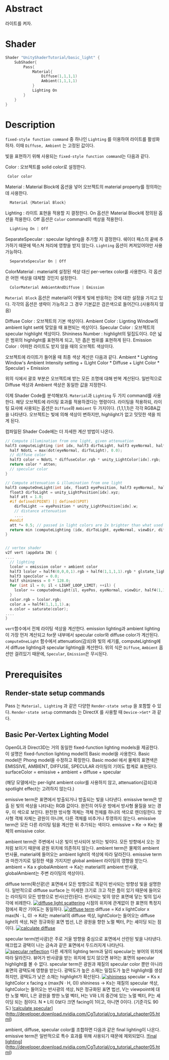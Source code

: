 ﻿# Abstract

라이트를 켜자.

# Shader

```c
Shader "UnityShaderTutorial/basic_light" {
	SubShader{
		Pass{
			Material{
				Diffuse(1,1,1,1)
				Ambient(1,1,1,1)
			}
			Lighting On
		}
	}
}
```

# Description

`fixed-style function command` 중 하나인 `Lighting`  를 이용하여 라이트를 활성화 하자. 이때 `Diffuse, Ambient` 는 고정된 값이다.

빛을 표현하기 위해 사용되는 `fixed-style function command`는 다음과 같다.

Color : 오브젝트를 solid color로 설정한다.
```c
 Color color
```
Material : Material Block에 옵션을 넣어 오브젝트의 material property를 정의하는데 사용한다.
```c
  Material {Material Block}
```
Lighting : 라이트 표현을 적용할 지 결정한다. On 옵션은 Material Block에 정의된 옵션을 적용한다. Off 옵션은 `Color` command의 색상을 적용한다.
```c
  Lighting On | Off
```
SeparateSpecular : specular lighting을 추가할 지 결정한다. 쉐이더 패스의 끝에 추가하기 때문에 텍스쳐 처리에 영향을 받지 않는다. `Lighting` 옵션이 켜져있어야만 사용가능하다.
```c
  SeparateSpecular On | Off
```
ColorMaterial : material에 설정된 색상 대신 per-vertex color를 사용한다. 각 옵션은 어떤 색상을 대체할 것인지 설정한다.
```c
  ColorMaterial AmbientAndDiffuse | Emission
```

`Material Block` 옵션은 material이 어떻게 빛에 반응하는 것에 대한 설정을 가지고 있다. 각각의 옵션은 생략이 가능하고 그 경우 기본값은 검은색으로 들어간다.(사용하지 않음)

Diffuse Color : 오브젝트의 기본 색상이다.
Ambient Color : Lignting Window의 ambient light set에 맞았을 때 표현되는 색상이다.
Specular Color : 오브젝트의 specular highlight 색상이다.
Shininess Number : highlight의 밀집도이다. 0은 넓은 범위의 highlight를 표현하게 되고, 1은 좁은 범위를 표현하게 된다.
Emission Color : 어떠한 라이트도 받지 않을 때의 오브젝트 색상이다.

오브젝트에 라이트가 들어올 때 최종 색상 계산은 다음과 같다.
Ambient * Lighting Window's Ambient Intensity setting + (Light Color * Diffuse + Light Color * Specular) + Emission

위의 식에서 괄호 부분은 오브젝트에 받는 모든 조명에 대해 반복 계산된다.
일반적으로 Diffuse 색상과 Ambient 색상은 동일한 값을 지정한다.

이제 Shader Code를 분석해보자.
`Material`과 `Lighting` 두 가지 command를 사용한다. 해당 오브젝트에 라이팅 효과를 적용하겠다는 명령이다. 라이팅을 적용하되, 라이팅 묘사에 사용되는 옵션은 `Diffuse`와 `Ambient` 두 가지이다. (1,1,1,1)은 각각 RGBA값을 나타낸다. 오브젝트는 빛에 의해 색상이 변하지만, highlight가 없고 밋밋한 색을 띄게 된다.

컴파일된 Shader Code에는 더 자세한 계산 방법이 나온다.
```c
// Compute illumination from one light, given attenuation
half3 computeLighting (int idx, half3 dirToLight, half3 eyeNormal, half3 viewDir, half4 diffuseColor, half shininess, half atten, inout half3 specColor) {
  half NdotL = max(dot(eyeNormal, dirToLight), 0.0);
  // diffuse color
  half3 color = NdotL * diffuseColor.rgb * unity_LightColor[idx].rgb;
  return color * atten;
  // specular color
}

// Compute attenuation & illumination from one light
half3 computeOneLight(int idx, float3 eyePosition, half3 eyeNormal, half3 viewDir, half4 diffuseColor, half shininess, inout half3 specColor) {
  float3 dirToLight = unity_LightPosition[idx].xyz;
  half att = 1.0;
  #if defined(POINT) || defined(SPOT)
    dirToLight -= eyePosition * unity_LightPosition[idx].w;
    // distance attenuation
    ....
  #endif
  att *= 0.5; // passed in light colors are 2x brighter than what used to be in FFP
  return min (computeLighting (idx, dirToLight, eyeNormal, viewDir, diffuseColor, shininess, att, specColor), 1.0);
}


// vertex shader
v2f vert (appdata IN) {
....
  // lighting
  lcolor = emission color + ambient color
  half3 lcolor = half4(0,0,0,1).rgb + half4(1,1,1,1).rgb * glstate_lightmodel_ambient.rgb;
  half3 specColor = 0.0;
  half shininess = 0 * 128.0;
  for (int il = 0; il < LIGHT_LOOP_LIMIT; ++il) {
    lcolor += computeOneLight(il, eyePos, eyeNormal, viewDir, half4(1,1,1,1), shininess, specColor);
  }
  color.rgb = lcolor.rgb;
  color.a = half4(1,1,1,1).a;
  o.color = saturate(color);
....
}
```
`vert`함수에서 전체 라이팅 색상을 계산한다. emission lighting과 ambient lighting이 가장 먼저 계산되고 for문 내부에서 specular color와 diffuse color가 계산된다. `computeOneLight` 함수에서 attenuation(감쇠)와 빛의 세기를, computeLighting에서 diffuse lighting과 specular lighting을 계산한다. 위의 식은 `Diffuse`, `Ambient` 옵션만 걸려있기 때문에, `Specular`, `Emission`은 무시된다.

# Prerequisites

## Render-state setup commands

Pass 는 `Material, Lighting` 과 같은 다양한 `Render-state setup` 을 포함할 수 있다. `Render-state setup` commands 는 DirectX 를 사용할 때 `Device->Set*` 과 같다.

## Basic Per-Vertex Lighting Model

OpenGL과 Direct3D는 거의 동일한 fixed-function lighting models을 제공한다. 이 설명은 fixed-function lighting model의 Basic model을 사용한다. Basic model은 Phong model을 수정하고 확장한다. Basic model 에서 물체의 표면색은 EMISSIVE, AMBIENT, DIFFUSE, SPECULAR 라이팅의 기여도 합계로 표현된다.
surfaceColor = emissive + ambient + diffuse + specular

(해당 모델에서는 per-light ambient color를 사용하지 않고, attenuation(감쇠)과 spotlight effect는 고려하지 않는다.)

emissive term은 표면에서 방출되거나 방출되는 빛을 나타낸다. emissive term은 방출 된 빛의 색상을 나타내는 RGB 값이다. 완전히 어두운 방에서 방사형 물질을 보는 경우, 이 색으로 보인다. 완전한 방사형 객체는 객체 전체를 하나의 색으로 렌더링한다. 방사형 객체 자체는 광원이 아니며, 다른 객체를 비추거나 투영하지 않는다. emissive term은 모든 다른 라이팅 텀을 계산한 뒤 추가되는 색이다.
emissive = Ke 
-> Ke는 물체의 emissive color.

ambient term은 주변에서 나온 빛이 반사되어 보이는 빛이다. 모든 방향에서 오는 것처럼 보이기 때문에 광원 위치에 의존하지 않는다. ambient term은 물체의 ambient 반사율, material에 들어오는 ambient light의 색상에 따라 달라진다. emissive term과 마찬가지로 일정한 색을 가지지만 global ambient 라이팅의 영향을 받는다.
ambient = Ka x globalAmbient 
-> Ka는 material의 ambient 반사율, globalAmbient는 주변 라이팅의 색상이다.

diffuse term(확산광)은 표면에서 모든 방향으로 똑같이 반사되는 방향성 빛을 설명한다. 일반적으로 diffuse surface 는 미세한 크기로 크고 작은 틈이 있기 때문에 들어오는 라이팅이 모든 방향으로 반사(산란)된다. 반사되는 빛의 양은 표면에 닿는 빛의 입사각에 비례한다. 
[![diffuse light scattering](http://developer.download.nvidia.com/CgTutorial/elementLinks/fig5_6.jpg)](http://developer.download.nvidia.com/CgTutorial/cg_tutorial_chapter05.html)
시점의 위치에 관계없이 한 표면의 특정지점에서 확산 기여도는 동일하다.
[![diffuse term](http://developer.download.nvidia.com/CgTutorial/elementLinks/fig5_7.jpg)](http://developer.download.nvidia.com/CgTutorial/cg_tutorial_chapter05.html)
diffuse = Kd x lightColor x max(N · L, 0)
-> Kd는 material의 diffuse 색상, lightColor는 들어오는 diffuse light의 색상, N은 정규화된 표면 법선, L은 광원을 향한 노멀 벡터, P는 셰이딩 되는 점이다.
[![calculate diffuse](http://developer.download.nvidia.com/CgTutorial/elementLinks/fig5_9.jpg)](http://developer.download.nvidia.com/CgTutorial/cg_tutorial_chapter05.html)

specular term(반사광)은 주로 거울 방향을 중심으로 표면에서 산란된 빛을 나타낸다. 매끄럽고 광택이 나는 금속과 같은 표면에서 두드러지게 나타난다. 
[![specular reflection](http://developer.download.nvidia.com/CgTutorial/elementLinks/fig5_10.jpg)](http://developer.download.nvidia.com/CgTutorial/cg_tutorial_chapter05.html)
다른 세개의 lighting term과 달리 specular는 뷰어의 위치에 따라 달라진다. 뷰어가 반사광을 받는 위치에 있지 않으면 뷰어는 표면의 specular highlight를 볼 수 없다. specular term은 광원과 재질의 specular color 뿐만 아니라 표면의 광택도에 영향을 받는다. 광택도가 높은 소재는 밀집도가 높은 highlight를 생성하지만, 광택도가 낮은 소재는 highlight가 확산된다.
[![shininess](http://developer.download.nvidia.com/CgTutorial/elementLinks/fig5_12.jpg)](http://developer.download.nvidia.com/CgTutorial/cg_tutorial_chapter05.html)
specular = Ks x lightColor x facing x (max(N · H, 0)) shininess
-> Ks는 재질의 specular 색상, lightColor는 들어오는 반사광의 색상, N은 정규화된 표면 법선, V는 viewpoint에 대한 노멀 벡터, L은 광원을 향한 노멀 벡터, H는 V와 L의 중간에 있는 노멀 벡터, P는 셰이딩 되는 점이다. N * L이 0보다 크면 facing이 1이고, 아니면 0이다. (기준각도 90도)
[!calculate specular](http://developer.download.nvidia.com/CgTutorial/elementLinks/fig5_13.jpg)](http://developer.download.nvidia.com/CgTutorial/cg_tutorial_chapter05.html)

ambient, diffuse, specular color를 조합하면 다음과 같은 final lighting이 나온다. emissive term은 일반적으로 특수 효과를 위해 사용되기 때문에 제외되었다.
[!final lighting](http://developer.download.nvidia.com/CgTutorial/elementLinks/fig5_14.jpg)](http://developer.download.nvidia.com/CgTutorial/cg_tutorial_chapter05.html)